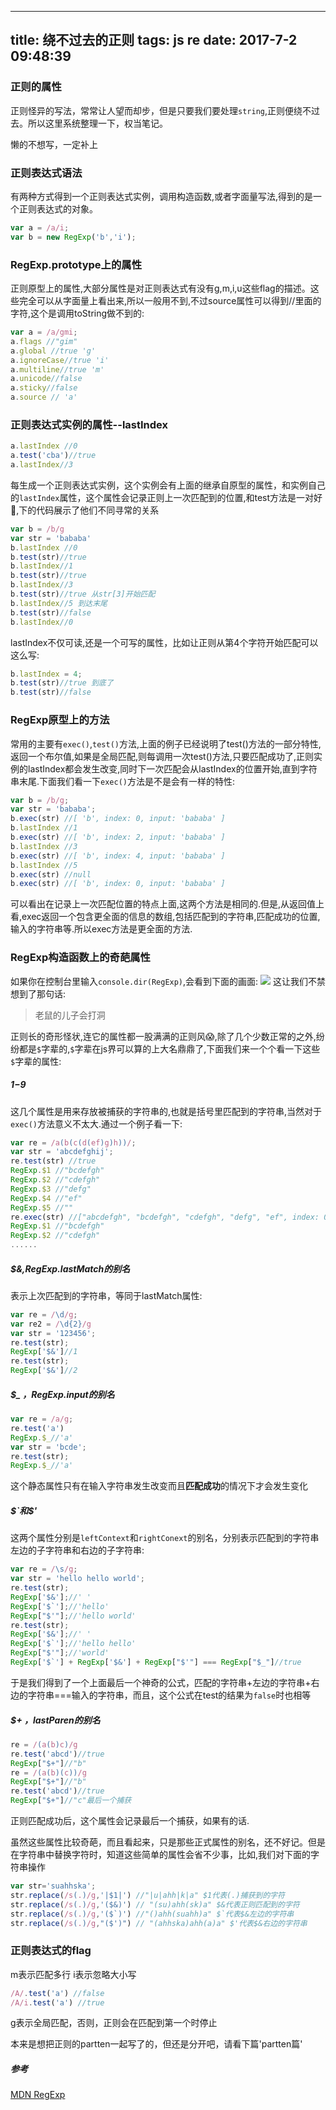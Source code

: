 
---
title: 绕不过去的正则
tags: js re
date: 2017-7-2 09:48:39
---
### 正则的属性

正则怪异的写法，常常让人望而却步，但是只要我们要处理`string`,正则便绕不过去。所以这里系统整理一下，权当笔记。

懒的不想写，一定补上

### 正则表达式语法
有两种方式得到一个正则表达式实例，调用构造函数,或者字面量写法,得到的是一个正则表达式的对象。
```js
var a = /a/i;
var b = new RegExp('b','i');
```
### RegExp.prototype上的属性
正则原型上的属性,大部分属性是对正则表达式有没有g,m,i,u这些flag的描述。这些完全可以从字面量上看出来,所以一般用不到,不过source属性可以得到\/\/里面的字符,这个是调用toString做不到的:
```js
var a = /a/gmi;
a.flags //"gim"
a.global //true 'g'
a.ignoreCase//true 'i'
a.multiline//true 'm'
a.unicode//false
a.sticky//false
a.source // 'a'
```
### 正则表达式实例的属性--lastIndex
```js
a.lastIndex //0
a.test('cba')//true
a.lastIndex//3
```
每生成一个正则表达式实例，这个实例会有上面的继承自原型的属性，和实例自己的`lastIndex`属性，这个属性会记录正则上一次匹配到的位置,和test方法是一对好👬,下的代码展示了他们不同寻常的关系
```js
var b = /b/g
var str = 'bababa'
b.lastIndex //0
b.test(str)//true
b.lastIndex//1
b.test(str)//true
b.lastIndex//3
b.test(str)//true 从str[3]开始匹配
b.lastIndex//5 到达末尾
b.test(str)//false
b.lastIndex//0
```
lastIndex不仅可读,还是一个可写的属性，比如让正则从第4个字符开始匹配可以这么写:

```js
b.lastIndex = 4;
b.test(str)//true 到底了
b.test(str)//false
```
### RegExp原型上的方法
常用的主要有`exec()`,`test()`方法,上面的例子已经说明了test()方法的一部分特性,返回一个布尔值,如果是全局匹配,则每调用一次test()方法,只要匹配成功了,正则实例的lastIndex都会发生改变,同时下一次匹配会从lastIndex的位置开始,直到字符串末尾.下面我们看一下`exec()`方法是不是会有一样的特性:
```js
var b = /b/g;
var str = 'bababa';
b.exec(str) //[ 'b', index: 0, input: 'bababa' ]
b.lastIndex //1
b.exec(str) //[ 'b', index: 2, input: 'bababa' ]
b.lastIndex //3
b.exec(str) //[ 'b', index: 4, input: 'bababa' ]
b.lastIndex //5
b.exec(str) //null
b.exec(str) //[ 'b', index: 0, input: 'bababa' ]
```
可以看出在记录上一次匹配位置的特点上面,这两个方法是相同的.但是,从返回值上看,exec返回一个包含更全面的信息的数组,包括匹配到的字符串,匹配成功的位置,输入的字符串等.所以exec方法是更全面的方法.
### RegExp构造函数上的奇葩属性
如果你在控制台里输入`console.dir(RegExp)`,会看到下面的画面:
![](http://images2015.cnblogs.com/blog/1016471/201707/1016471-20170703224536550-1189911897.png)
这让我们不禁想到了那句话:
>老鼠的儿子会打洞

正则长的奇形怪状,连它的属性都一股满满的正则风😱,除了几个少数正常的之外,纷纷都是`$`字辈的,`$`字辈在js界可以算的上大名鼎鼎了,下面我们来一个个看一下这些`$`字辈的属性:

##### $1-$9
这几个属性是用来存放被捕获的字符串的,也就是括号里匹配到的字符串,当然对于`exec()`方法意义不太大.通过一个例子看一下:

```js
var re = /a(b(c(d(ef)g)h))/;
var str = 'abcdefghij';
re.test(str) //true
RegExp.$1 //"bcdefgh"
RegExp.$2 //"cdefgh"
RegExp.$3 //"defg"
RegExp.$4 //"ef"
RegExp.$5 //""
re.exec(str) //["abcdefgh", "bcdefgh", "cdefgh", "defg", "ef", index: 0, input: "abcdefghij"]
RegExp.$1 //"bcdefgh"
RegExp.$2 //"cdefgh"
......
```
##### $&,RegExp.lastMatch的别名
表示上次匹配到的字符串，等同于lastMatch属性:
```js
var re = /\d/g;
var re2 = /\d{2}/g
var str = '123456';
re.test(str);
RegExp['$&']//1
re.test(str);
RegExp['$&']//2
```
##### $_ ，RegExp.input的别名
```js
var re = /a/g;
re.test('a')
RegExp.$_//'a'
var str = 'bcde';
re.test(str);
RegExp.$_//'a'
```
这个静态属性只有在输入字符串发生改变而且**匹配成功**的情况下才会发生变化
##### $`和$'
这两个属性分别是`leftContext`和`rightConext`的别名，分别表示匹配到的字符串左边的子字符串和右边的子字符串:
```js
var re = /\s/g;
var str = 'hello hello world';
re.test(str);
RegExp['$&'];//' '
RegExp['$`'];//'hello'
RegExp["$'"];//'hello world'
re.test(str);
RegExp['$&'];//' '
RegExp['$`'];//'hello hello'
RegExp["$'"];//'world'
RegExp['$`'] + RegExp['$&'] + RegExp["$'"] === RegExp["$_"]//true
```
于是我们得到了一个上面最后一个神奇的公式，匹配的字符串+左边的字符串+右边的字符串===输入的字符串，而且，这个公式在test的结果为`false`时也相等
##### $+ ，lastParen的别名
```js
re = /(a(b)c)/g
re.test('abcd')//true
RegExp["$+"]//"b"
re = /(a(b)(c))/g
RegExp["$+"]//"b"
re.test('abcd')//true
RegExp["$+"]//"c"最后一个捕获
```
正则匹配成功后，这个属性会记录最后一个捕获，如果有的话.

虽然这些属性比较奇葩，而且看起来，只是那些正式属性的别名，还不好记。但是在字符串中替换字符时，知道这些简单的属性会省不少事，比如,我们对下面的字符串操作
```js
var str='suahhska';
str.replace(/s(.)/g,'|$1|') //"|u|ahh|k|a" $1代表(.)捕获到的字符
str.replace(/s(.)/g,'($&)') // "(su)ahh(sk)a" $&代表正则匹配到的字符
str.replace(/s(.)/g,'($`)') //"()ahh(suahh)a" $`代表$&左边的字符串
str.replace(/s(.)/g,"($')") // "(ahhska)ahh(a)a" $'代表$&右边的字符串
```
### 正则表达式的flag
m表示匹配多行
i表示忽略大小写
```js
/A/.test('a') //false
/A/i.test('a') //true
```
g表示全局匹配，否则，正则会在匹配到第一个时停止

本来是想把正则的partten一起写了的，但还是分开吧，请看下篇'partten篇'

##### 参考
[MDN RegExp](https://developer.mozilla.org/zh-CN/docs/Web/JavaScript/Reference/Global_Objects/RegExp)
